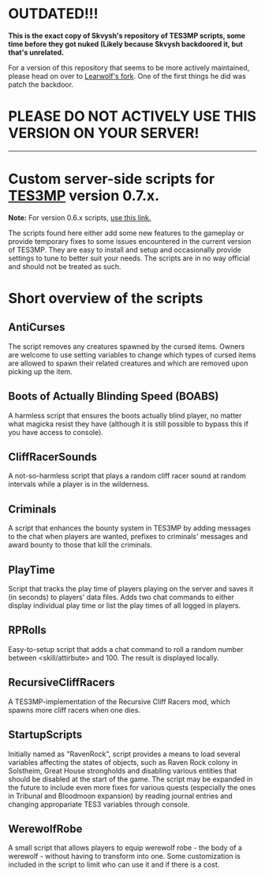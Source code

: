 # OUTDATED!!!

**This is the exact copy of Skvysh's repository of TES3MP scripts, some time before they got nuked (Likely because Skvysh backdoored it, but that's unrelated.**

For a version of this repository that seems to be more actively maintained, please head on over to [Learwolf's fork](https://github.com/Learwolf/TES3MP-Scripts-1/). One of the first things he did was patch the backdoor.

# PLEASE DO NOT ACTIVELY USE THIS VERSION ON YOUR SERVER!

-----

# Custom server-side scripts for [TES3MP](https://tes3mp.com/) version 0.7.x.

**Note:** For version 0.6.x scripts, [use this link.](https://github.com/Skvysh/TES3MP-Scripts-0.6)

The scripts found here either add some new features to the gameplay or provide temporary fixes to some issues encountered in the current version of TES3MP. They are easy to install and setup and occasionally provide settings to tune to better suit your needs.
The scripts are in no way official and should not be treated as such.

# Short overview of the scripts

## AntiCurses
The script removes any creatures spawned by the cursed items. Owners are welcome to use setting variables to change which types of cursed items are allowed to spawn their related creatures and which are removed upon picking up the item.

## Boots of Actually Blinding Speed (BOABS)
A harmless script that ensures the boots actually blind player, no matter what magicka resist they have (although it is still possible to bypass this if you have access to console).

## CliffRacerSounds
A not-so-harmless script that plays a random cliff racer sound at random intervals while a player is in the wilderness.

## Criminals
A script that enhances the bounty system in TES3MP by adding messages to the chat when players are wanted, prefixes to criminals' messages and award bounty to those that kill the criminals.

## PlayTime
Script that tracks the play time of players playing on the server and saves it (in seconds) to players' data files. Adds two chat commands to either display individual play time or list the play times of all logged in players.

## RPRolls
Easy-to-setup script that adds a chat command to roll a random number between <skill/attirbute> and 100. The result is displayed locally.

## RecursiveCliffRacers
A TES3MP-implementation of the Recursive Cliff Racers mod, which spawns more cliff racers when one dies.
  
## StartupScripts
Initially named as "RavenRock", script provides a means to load several variables affecting the states of objects, such as Raven Rock colony in Solstheim, Great House strongholds and disabling various entities that should be disabled at the start of the game. The script may be expanded in the future to include even more fixes for various quests (especially the ones in Tribunal and Bloodmoon expansion) by reading journal entries and changing appropariate TES3 variables through console.

## WerewolfRobe
A small script that allows players to equip werewolf robe - the body of a werewolf - without having to transform into one. Some customization is included in the script to limit who can use it and if there is a cost.
